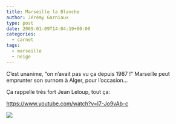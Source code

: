 ```yaml
---
title: Marseille la Blanche
author: Jérémy Garniaux
type: post
date: 2009-01-09T14:04:19+00:00
categories:
  - carnet
tags:
  - marseille
  - neige
---
```


C’est unanime, “on n’avait pas vu ça depuis 1987 !” Mar­seille peut emprunter son surnom à Alger, pour l’oc­ca­sion… 

Ça rap­pelle très fort Jean Leloup, tout ça:

https://www.youtube.com/watch?v=I7-Jo9vAb-c

![](marseille_la_blanche.jpg)
